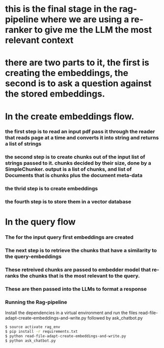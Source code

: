 # this is the final stage in the rag-pipeline where we are using a re-ranker to give me the LLM the most relevant context

# there are two parts to it, the first is creating the embeddings, the second is to ask a question against the stored embeddings. 

# In the create embeddings flow. 
### the first step is to read an input pdf pass it through the reader that reads page at a time and converts it into string and returns a list of strings
### the second step is to create chunks out of the input list of strings passed to it. chunks decided by their size, done by a SimpleChunker. output is a list of chunks, and list of Documents that is chunks plus the document meta-data
### the thrid step is to create embeddings
### the fourth step is to store them in a vector database

# In the query flow
### The for the input query first embeddings are created
### The next step is to retrieve the chunks that have a similarity to the query-embeddings
### These retreived chunks are passed to embedder model that re-ranks the chunks that is the most relevant to the query.
### These are then passed into the LLMs to format a response 

### Running the Rag-pipeline 
Install the dependencies in a virtual environment and run the files read-file-adapt-create-embeddings-and-write.py followed by ask_chatbot.py
```bash
$ source activate rag_env
$ pip install -r requirements.txt
$ python read-file-adapt-create-embeddings-and-write.py
$ python ask_chatbot.py
```